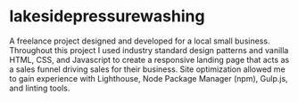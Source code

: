 # lakesidepressurewashing

A freelance project designed and developed for a local small business. Throughout this project I used industry standard design patterns and vanilla HTML, CSS, and Javascript to create a responsive landing page that acts as a sales funnel driving sales for their business. Site optimization allowed me to gain experience with Lighthouse, Node Package Manager (npm), Gulp.js, and linting tools.